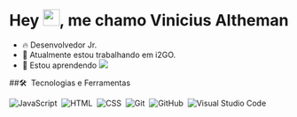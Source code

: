 
<h1 align="left">Hey <img src="https://raw.githubusercontent.com/kaueMarques/kaueMarques/master/hi.gif" height="30px">, me chamo Vinicius Altheman</h1>

- 🔥 Desenvolvedor Jr.
- 🔭 Atualmente estou trabalhando em i2GO.
- 🌱 Estou aprendendo
            <img src="https://cdn.jsdelivr.net/gh/devicons/devicon/icons/php/php-original.svg" />
          

##🛠&nbsp; Tecnologias e Ferramentas

![JavaScript](https://img.shields.io/badge/-JavaScript-05122A?style=flat&logo=javascript)&nbsp;
![HTML](https://img.shields.io/badge/-HTML-05122A?style=flat&logo=HTML5)&nbsp;
![CSS](https://img.shields.io/badge/-CSS-05122A?style=flat&logo=CSS3&logoColor=1572B6)&nbsp;
![Git](https://img.shields.io/badge/-Git-05122A?style=flat&logo=git)&nbsp;
![GitHub](https://img.shields.io/badge/-GitHub-05122A?style=flat&logo=github)&nbsp;
![Visual Studio Code](https://img.shields.io/badge/-Visual%20Studio%20Code-05122A?style=flat&logo=visual-studio-code&logoColor=007ACC)&nbsp;


